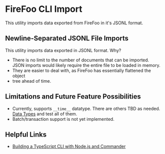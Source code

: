 # FireFoo CLI Import

This utility imports data exported from FireFoo in it's JSONL format.

## Newline-Separated JSONL File Imports

This utility imports data exported in JSONL format. Why?

- There is no limit to the number of documents that can be imported. JSON imports
  would likely require the entire file to be loaded in memory.
- They are easier to deal with, as FireFoo has essentially flattened the object
- tree ahead of time.

## Limitations and Future Feature Possibilities

- Currently, supports `__time__` datatype. There are others TBD as needed.
  [Data Types](https://www.firefoo.app/docs/firestore-export-import/collection-documents-export-json#data-types) and test all of them.
- Batch/transaction support is not yet implemented.

## Helpful Links

- [Building a TypeScript CLI with Node.js and Commander](https://blog.logrocket.com/building-typescript-cli-node-js-commander)
